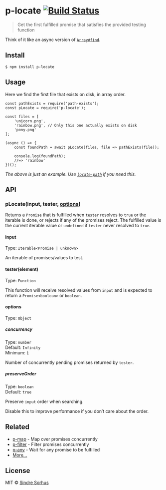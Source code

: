 p-locate [![Build Status](https://travis-ci.org/sindresorhus/p-locate.svg?branch=master)](https://travis-ci.org/sindresorhus/p-locate)
======================================================================================================================================

> Get the first fulfilled promise that satisfies the provided testing function

Think of it like an async version of [`Array#find`](https://developer.mozilla.org/en/docs/Web/JavaScript/Reference/Global_Objects/Array/find).

Install
-------

    $ npm install p-locate

Usage
-----

Here we find the first file that exists on disk, in array order.

    const pathExists = require('path-exists');
    const pLocate = require('p-locate');

    const files = [
        'unicorn.png',
        'rainbow.png', // Only this one actually exists on disk
        'pony.png'
    ];

    (async () => {
        const foundPath = await pLocate(files, file => pathExists(file));

        console.log(foundPath);
        //=> 'rainbow'
    })();

*The above is just an example. Use [`locate-path`](https://github.com/sindresorhus/locate-path) if you need this.*

API
---

### pLocate(input, tester, [options](#options))

Returns a `Promise` that is fulfilled when `tester` resolves to `true` or the iterable is done, or rejects if any of the promises reject. The fulfilled value is the current iterable value or `undefined` if `tester` never resolved to `true`.

#### input

Type: `Iterable<Promise | unknown>`

An iterable of promises/values to test.

#### tester(element)

Type: `Function`

This function will receive resolved values from `input` and is expected to return a `Promise<boolean>` or `boolean`.

#### options

Type: `Object`

##### concurrency

Type: `number`  
Default: `Infinity`  
Minimum: `1`

Number of concurrently pending promises returned by `tester`.

##### preserveOrder

Type: `boolean`  
Default: `true`

Preserve `input` order when searching.

Disable this to improve performance if you don’t care about the order.

Related
-------

-   [p-map](https://github.com/sindresorhus/p-map) - Map over promises concurrently
-   [p-filter](https://github.com/sindresorhus/p-filter) - Filter promises concurrently
-   [p-any](https://github.com/sindresorhus/p-any) - Wait for any promise to be fulfilled
-   [More…](https://github.com/sindresorhus/promise-fun)

License
-------

MIT © [Sindre Sorhus](https://sindresorhus.com)
